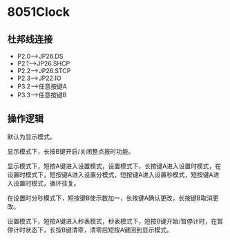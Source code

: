 # 8051Clock  
## 杜邦线连接  
- P2.0-->JP26.DS
- P2.1-->JP26.SHCP
- P2.2-->JP26.STCP
- P2.3-->JP22.IO
- P3.2-->任意按键A
- P3.3-->任意按键B

## 操作逻辑
默认为显示模式。

显示模式下，长按B键开启/关闭整点报时功能。

显示模式下，短按A键进入设置模式，设置模式下，长按键A进入设置时模式，在设置时模式下，短按键A进入设置分模式，短按键A进入设置秒模式，短按键A进入设置时模式，循环往复。

在设置时分秒模式下，短按键B使示数加一，长按键A确认更改，长按键B取消更改。

设置模式下，短按A键进入秒表模式，秒表模式下，短按B键开始/暂停计时，在暂停计时状态下，长按B键清零，清零后短按A键回到显示模式。
